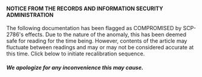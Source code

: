#### NOTICE FROM THE RECORDS AND INFORMATION SECURITY ADMINISTRATION

The following documentation has been flagged as COMPROMISED by SCP-2786's effects. Due to the nature of the anomaly, this has been deemed safe for reading for the time being. However, contents of the article may fluctuate between readings and may or may not be considered accurate at this time. Click below to initiate recalibration sequence.

##### _We apologize for any inconvenience this may cause._